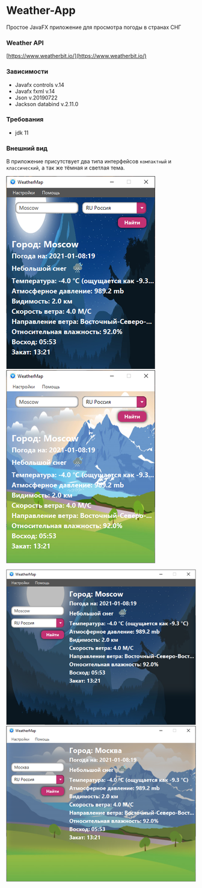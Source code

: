 # Weather-App
Простое JavaFX приложение для просмотра погоды в странах СНГ

### Weather API 
[https://www.weatherbit.io/](https://www.weatherbit.io/)

### Зависимости
* Javafx controls v.14
* Javafx fxml v.14
* Json v.20190722
* Jackson databind v.2.11.0

### Требования
* jdk 11

### Внешний вид
В приложение присутствует два типа интерфейсов `компактный` и `классический`, а так же тёмная и светлая тема.

![alt text](/demoimg/compact-dark.png) ![alt text](/demoimg/compact-light.png)

![alt text](/demoimg/full-dark.png) ![alt text](/demoimg/full-light.png)